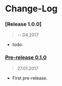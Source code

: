 Change-Log
===============

### [Release 1.0.0] ###
> --.04.2017

- todo:

### [Pre-release 0.1.0](https://github.com/universum-studios/android_recycler/releases/tag/0.1.0) ###
> 27.01.2017

- First pre-release.
